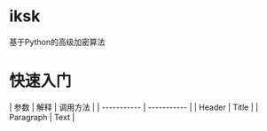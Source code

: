 # iksk
基于Python的高级加密算法

# 快速入门
| 参数 | 解释 | 调用方法 |
| ----------- | ----------- |
| Header      | Title       |
| Paragraph   | Text        |
